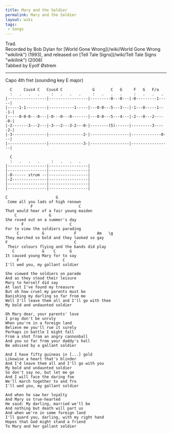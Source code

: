 ```yaml
---
title: Mary and the Soldier
permalink: Mary and the Soldier
layout: wiki
tags:
 - Songs
---
```


Trad.  
Recorded by Bob Dylan for [World Gone
Wrong](/wiki/World Gone Wrong "wikilink") (1993), and released on [Tell Tale
Signs](/wiki/Tell Tale Signs "wikilink") (2008)  
Tabbed by Eyolf Østrem

* * * * *

Capo 4th fret (sounding key E major)

      C     Csus4 C   Csus4 C             G       C   G     F   G   F/a
      :   .   .   .     :   .   .   .     :   .   .   .     :   .   .   .
    |-----------------|-----------------|---------0---0---|-0---------1-----|
    |-----1-1---------|-----------1-----|---0-0---5---3---|-1---0-----1---1-|
    |-----0-0-0---0---|-0---0---0-------|---0-0---5---4---|-2---0---2-----0-|
    |-2-------3---2---|-3---2---3-2---0-|--------(5)------|---------3-----2-|
    |-3---------------|---------------2-|-----------------|-------------0---|
    |-----------------|---------------3-|-----------------|-----------------|

      C
      :   .   .   .     :   .   .   .
    |-----------------|-----------------|
    |-----------------|-----------------|
    |-0------ strum --|-----------------|
    |-2---------------|-----------------|
    |-----------------|-----------------|
    |-----------------|-----------------|

    C                     G
     Come all you lads of high renown
               F                    C
    That would hear of a fair young maiden
        C              G
    She roved out on a summer's day
           F                    C
    For to view the soldiers parading
         C          G             F         Am   \g
    They marched so bold and they looked so gay
    F                             C
     Their colours flying and the bands did play
       C            G    C      G
    It caused young Mary for to say
         F                   C
    I'll wed you, my gallant soldier

    She viewed the soldiers on parade
    And as they stood their leisure
    Mary to herself did say
    At last I've found my treasure
    But oh how cruel my parents must be
    Banishing my darling so far from me
    Well I'll leave them all and I'll go with thee
    My bold and undaunted soldier

    Oh Mary dear, your parents' love
    I pray don't be unruly
    When you're in a foreign land
    Believe me you'll rue it surely
    Perhaps in battle I might fall
    From a shot from an angry cannonball
    And you so far from your daddy's hall
    Be advised by a gallant soldier

    And I have fifty guineas in [...] gold
    Likewise a heart that's blinder
    And I'd leave them all and I'll go with you
    My bold and undaunted soldier
    So don't say no, but let me go
    And I will face the daring foe
    We'll march together to and fro
    I'll wed you, my gallant soldier

    And when he saw her loyalty
    And Mary so true-hearted
    He said: My darling, married we'll be
    And nothing but death will part us
    And when we're in some foreign land
    I'll guard you, darling, with my right hand
    Hopes that God might stand a friend
    To Mary and her gallant soldier
